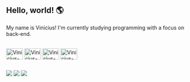 ## Hello, world! 🌎
My name is Vinicius! I'm currently studying programming with a focus on back-end.

<div style="display: inline_block"><br>
  <img align="center" alt="Vinicius-Js" height="30" width="45" src="https://cdn.jsdelivr.net/gh/devicons/devicon@latest/icons/javascript/javascript-original.svg">
  <img align="center" alt="Vinicius-Node" height="30" width="45" src="https://cdn.jsdelivr.net/gh/devicons/devicon@latest/icons/nodejs/nodejs-original.svg">
  <img align="center" alt="Vinicius-Html" height="30" width="45" src="https://cdn.jsdelivr.net/gh/devicons/devicon@latest/icons/html5/html5-original.svg">
  <img align="center" alt="Vinicius-Css" height="30" width="45" src="https://cdn.jsdelivr.net/gh/devicons/devicon@latest/icons/css3/css3-original.svg">
  
</div>
  
  ##
 
<div> 
  <a href="https://www.instagram.com/ovinizeraa" target="_blank"><img src="https://img.shields.io/badge/-Instagram-%23E4405F?style=for-the-badge&logo=instagram&logoColor=white" target="_blank"></a>
  <a href="https://www.linkedin.com/in/viniciussilvam/" target="_blank"><img src="https://img.shields.io/badge/-LinkedIn-%230077B5?style=for-the-badge&logo=linkedin&logoColor=white" target="_blank"></a>
  <a href="https://discord.com/users/vnxstv" target="_blank"><img src="https://img.shields.io/badge/Discord-7289DA?style=for-the-badge&logo=discord&logoColor=white" target="_blank"></a> 
</div>
